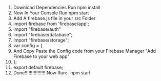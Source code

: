 1. Download Dependencies
    Run  npm install
2. Now In Your Console Run npm start
3. Add A firebase.js file in your src Folder
4. import firebase from 'firebase/app';
5. import "firebase/auth"
6. import "firebase/database";
7. import "firebase/storage";
8. var config = {
9.   And Copy Paste the Config code from your Firebase Manager "Add Firebase to your web app"
10. };
11. export default firebase;            
12. Done!!!!!!!!!!!!!!!! Now Run:- npm start

